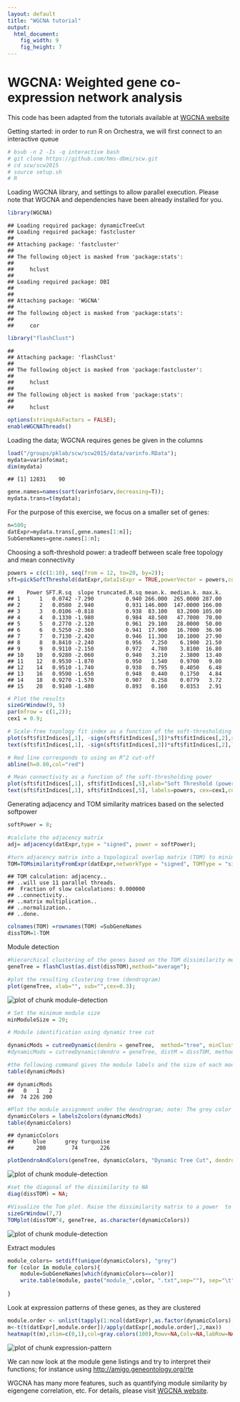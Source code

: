 ```yaml
---
layout: default
title: "WGCNA tutorial"
output:
  html_document:
    fig_width: 9
    fig_height: 7
---
```




WGCNA: Weighted gene co-expression network analysis
========================================================
This code has been adapted from the tutorials available at [WGCNA website](http://labs.genetics.ucla.edu/horvath/CoexpressionNetwork/Rpackages/WGCNA/)


Getting started: in order to run R on Orchestra, we will first connect to an interactive queue


```r
# bsub -n 2 -Is -q interactive bash
# git clone https://github.com/hms-dbmi/scw.git
# cd scw/scw2015
# source setup.sh
# R
```


Loading WGCNA library, and settings to allow parallel execution. Please note that WGCNA and dependencies have been already installed for you.



```r
library(WGCNA)
```

```
## Loading required package: dynamicTreeCut
## Loading required package: fastcluster
## 
## Attaching package: 'fastcluster'
## 
## The following object is masked from 'package:stats':
## 
##     hclust
## 
## Loading required package: DBI
## 
## 
## Attaching package: 'WGCNA'
## 
## The following object is masked from 'package:stats':
## 
##     cor
```

```r
library("flashClust")
```

```
## 
## Attaching package: 'flashClust'
## 
## The following object is masked from 'package:fastcluster':
## 
##     hclust
## 
## The following object is masked from 'package:stats':
## 
##     hclust
```

```r
options(stringsAsFactors = FALSE);
enableWGCNAThreads()
```


Loading the data;
WGCNA requires genes be given in the columns



```r
load("/groups/pklab/scw/scw2015/data/varinfo.RData");
mydata=varinfo$mat;
dim(mydata)
```

```
## [1] 12831    90
```

```r
gene.names=names(sort(varinfo$arv,decreasing=T));
mydata.trans=t(mydata);
```


For the purpose of this exercise, we focus on a smaller set of genes:



```r
n=500;
datExpr=mydata.trans[,gene.names[1:n]];
SubGeneNames=gene.names[1:n];
```


Choosing a soft-threshold power: a tradeoff between scale free topology and mean connectivity



```r
powers = c(c(1:10), seq(from = 12, to=20, by=2));
sft=pickSoftThreshold(datExpr,dataIsExpr = TRUE,powerVector = powers,corFnc = cor,corOptions = list(use = 'p'),networkType = "signed")
```

```
##    Power SFT.R.sq  slope truncated.R.sq mean.k. median.k. max.k.
## 1      1   0.0742 -7.290          0.940 266.000  265.0000 287.00
## 2      2   0.0580  2.940          0.931 146.000  147.0000 166.00
## 3      3   0.0106 -0.818          0.938  83.100   83.2000 105.00
## 4      4   0.1330 -1.980          0.984  48.500   47.7000  70.00
## 5      5   0.2770 -2.120          0.961  29.100   28.0000  50.00
## 6      6   0.5250 -2.360          0.941  17.900   16.7000  36.90
## 7      7   0.7130 -2.420          0.946  11.300   10.1000  27.90
## 8      8   0.8410 -2.240          0.956   7.250    6.1900  21.50
## 9      9   0.9110 -2.150          0.972   4.780    3.8100  16.80
## 10    10   0.9280 -2.060          0.940   3.210    2.3800  13.40
## 11    12   0.9530 -1.870          0.950   1.540    0.9700   9.00
## 12    14   0.9510 -1.740          0.938   0.795    0.4050   6.48
## 13    16   0.9590 -1.650          0.948   0.440    0.1750   4.84
## 14    18   0.9270 -1.570          0.907   0.258    0.0779   3.72
## 15    20   0.9140 -1.480          0.893   0.160    0.0353   2.91
```

```r
# Plot the results
sizeGrWindow(9, 5)
par(mfrow = c(1,2));
cex1 = 0.9;

# Scale-free topology fit index as a function of the soft-thresholding power
plot(sft$fitIndices[,1], -sign(sft$fitIndices[,3])*sft$fitIndices[,2],xlab="Soft Threshold (power)",ylab="Scale Free Topology Model Fit, signed R^2",type="n", main = paste("Scale independence"));
text(sft$fitIndices[,1], -sign(sft$fitIndices[,3])*sft$fitIndices[,2],labels=powers,cex=cex1,col="red");

# Red line corresponds to using an R^2 cut-off
abline(h=0.80,col="red")

# Mean connectivity as a function of the soft-thresholding power
plot(sft$fitIndices[,1], sft$fitIndices[,5],xlab="Soft Threshold (power)",ylab="Mean Connectivity", type="n",main = paste("Mean connectivity"))
text(sft$fitIndices[,1], sft$fitIndices[,5], labels=powers, cex=cex1,col="red")
```


Generating adjacency and TOM similarity matrices based on the selected softpower



```r
softPower = 8;

#calclute the adjacency matrix
adj= adjacency(datExpr,type = "signed", power = softPower);

#turn adjacency matrix into a topological overlap matrix (TOM) to minimize the effects of noise and spurious associations
TOM=TOMsimilarityFromExpr(datExpr,networkType = "signed", TOMType = "signed", power = softPower);
```

```
## TOM calculation: adjacency..
## ..will use 11 parallel threads.
##  Fraction of slow calculations: 0.000000
## ..connectivity..
## ..matrix multiplication..
## ..normalization..
## ..done.
```

```r
colnames(TOM) =rownames(TOM) =SubGeneNames
dissTOM=1-TOM
```


Module detection



```r
#hierarchical clustering of the genes based on the TOM dissimilarity measure
geneTree = flashClust(as.dist(dissTOM),method="average");

#plot the resulting clustering tree (dendrogram)
plot(geneTree, xlab="", sub="",cex=0.3);
```

![plot of chunk module-detection](figure/module-detection-1.png) 

```r
# Set the minimum module size
minModuleSize = 20;

# Module identification using dynamic tree cut

dynamicMods = cutreeDynamic(dendro = geneTree,  method="tree", minClusterSize = minModuleSize);
#dynamicMods = cutreeDynamic(dendro = geneTree, distM = dissTOM, method="hybrid", deepSplit = 2, pamRespectsDendro = FALSE, minClusterSize = minModuleSize);

#the following command gives the module labels and the size of each module. Lable 0 is reserved for unassigned genes
table(dynamicMods)
```

```
## dynamicMods
##   0   1   2 
##  74 226 200
```

```r
#Plot the module assignment under the dendrogram; note: The grey color is reserved for unassigned genes
dynamicColors = labels2colors(dynamicMods)
table(dynamicColors)
```

```
## dynamicColors
##      blue      grey turquoise 
##       200        74       226
```

```r
plotDendroAndColors(geneTree, dynamicColors, "Dynamic Tree Cut", dendroLabels = FALSE, hang = 0.03, addGuide = TRUE, guideHang = 0.05, main = "Gene dendrogram and module colors")
```

![plot of chunk module-detection](figure/module-detection-2.png) 

```r
#set the diagonal of the dissimilarity to NA 
diag(dissTOM) = NA;

#Visualize the Tom plot. Raise the dissimilarity matrix to a power  to bring out the module structure
sizeGrWindow(7,7)
TOMplot(dissTOM^4, geneTree, as.character(dynamicColors))
```

![plot of chunk module-detection](figure/module-detection-3.png) 

Extract modules


```r
module_colors= setdiff(unique(dynamicColors), "grey")
for (color in module_colors){
    module=SubGeneNames[which(dynamicColors==color)]
    write.table(module, paste("module_",color, ".txt",sep=""), sep="\t", row.names=FALSE, col.names=FALSE,quote=FALSE)
    
}
```

Look at expression patterns of these genes, as they are clustered


```r
module.order <- unlist(tapply(1:ncol(datExpr),as.factor(dynamicColors),I))
m<-t(t(datExpr[,module.order])/apply(datExpr[,module.order],2,max))
heatmap(t(m),zlim=c(0,1),col=gray.colors(100),Rowv=NA,Colv=NA,labRow=NA,scale="none",RowSideColors=dynamicColors[module.order])
```

![plot of chunk expression-pattern](figure/expression-pattern-1.png) 

We can now look at the module gene listings and try to interpret their functions; for instance using http://amigo.geneontology.org/rte



WGCNA has many more features, such as quantifying module similarity by eigengene correlation, etc. For details, please visit [WGCNA website](http://labs.genetics.ucla.edu/horvath/CoexpressionNetwork/Rpackages/WGCNA/).
